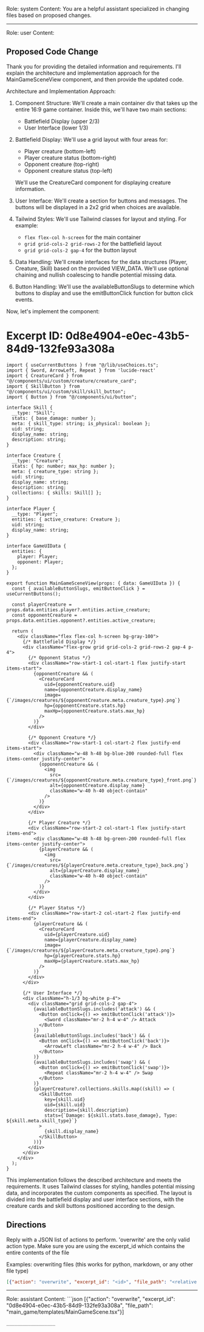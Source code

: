 Role: system
Content: You are a helpful assistant specialized in changing files based on proposed changes.
__________________
Role: user
Content: 
## Proposed Code Change
Thank you for providing the detailed information and requirements. I'll explain the architecture and implementation approach for the MainGameSceneView component, and then provide the updated code.

Architecture and Implementation Approach:

1. Component Structure:
   We'll create a main container div that takes up the entire 16:9 game container. Inside this, we'll have two main sections:
   - Battlefield Display (upper 2/3)
   - User Interface (lower 1/3)

2. Battlefield Display:
   We'll use a grid layout with four areas for:
   - Player creature (bottom-left)
   - Player creature status (bottom-right)
   - Opponent creature (top-right)
   - Opponent creature status (top-left)

   We'll use the CreatureCard component for displaying creature information.

3. User Interface:
   We'll create a section for buttons and messages. The buttons will be displayed in a 2x2 grid when choices are available.

4. Tailwind Styles:
   We'll use Tailwind classes for layout and styling. For example:
   - `flex flex-col h-screen` for the main container
   - `grid grid-cols-2 grid-rows-2` for the battlefield layout
   - `grid grid-cols-2 gap-4` for the button layout

5. Data Handling:
   We'll create interfaces for the data structures (Player, Creature, Skill) based on the provided VIEW_DATA. We'll use optional chaining and nullish coalescing to handle potential missing data.

6. Button Handling:
   We'll use the availableButtonSlugs to determine which buttons to display and use the emitButtonClick function for button click events.

Now, let's implement the component:

# Excerpt ID: 0d8e4904-e0ec-43b5-84d9-132fe93a308a
```tsx main_game/templates/MainGameScene.tsx
import { useCurrentButtons } from "@/lib/useChoices.ts";
import { Sword, ArrowLeft, Repeat } from 'lucide-react'
import { CreatureCard } from "@/components/ui/custom/creature/creature_card";
import { SkillButton } from "@/components/ui/custom/skill/skill_button";
import { Button } from "@/components/ui/button";

interface Skill {
  __type: "Skill";
  stats: { base_damage: number };
  meta: { skill_type: string; is_physical: boolean };
  uid: string;
  display_name: string;
  description: string;
}

interface Creature {
  __type: "Creature";
  stats: { hp: number; max_hp: number };
  meta: { creature_type: string };
  uid: string;
  display_name: string;
  description: string;
  collections: { skills: Skill[] };
}

interface Player {
  __type: "Player";
  entities: { active_creature: Creature };
  uid: string;
  display_name: string;
}

interface GameUIData {
  entities: {
    player: Player;
    opponent: Player;
  };
}

export function MainGameSceneView(props: { data: GameUIData }) {
  const { availableButtonSlugs, emitButtonClick } = useCurrentButtons();

  const playerCreature = props.data.entities.player?.entities.active_creature;
  const opponentCreature = props.data.entities.opponent?.entities.active_creature;

  return (
    <div className="flex flex-col h-screen bg-gray-100">
      {/* Battlefield Display */}
      <div className="flex-grow grid grid-cols-2 grid-rows-2 gap-4 p-4">
        {/* Opponent Status */}
        <div className="row-start-1 col-start-1 flex justify-start items-start">
          {opponentCreature && (
            <CreatureCard
              uid={opponentCreature.uid}
              name={opponentCreature.display_name}
              image={`/images/creatures/${opponentCreature.meta.creature_type}.png`}
              hp={opponentCreature.stats.hp}
              maxHp={opponentCreature.stats.max_hp}
            />
          )}
        </div>

        {/* Opponent Creature */}
        <div className="row-start-1 col-start-2 flex justify-end items-start">
          <div className="w-48 h-48 bg-blue-200 rounded-full flex items-center justify-center">
            {opponentCreature && (
              <img
                src={`/images/creatures/${opponentCreature.meta.creature_type}_front.png`}
                alt={opponentCreature.display_name}
                className="w-40 h-40 object-contain"
              />
            )}
          </div>
        </div>

        {/* Player Creature */}
        <div className="row-start-2 col-start-1 flex justify-start items-end">
          <div className="w-48 h-48 bg-green-200 rounded-full flex items-center justify-center">
            {playerCreature && (
              <img
                src={`/images/creatures/${playerCreature.meta.creature_type}_back.png`}
                alt={playerCreature.display_name}
                className="w-40 h-40 object-contain"
              />
            )}
          </div>
        </div>

        {/* Player Status */}
        <div className="row-start-2 col-start-2 flex justify-end items-end">
          {playerCreature && (
            <CreatureCard
              uid={playerCreature.uid}
              name={playerCreature.display_name}
              image={`/images/creatures/${playerCreature.meta.creature_type}.png`}
              hp={playerCreature.stats.hp}
              maxHp={playerCreature.stats.max_hp}
            />
          )}
        </div>
      </div>

      {/* User Interface */}
      <div className="h-1/3 bg-white p-4">
        <div className="grid grid-cols-2 gap-4">
          {availableButtonSlugs.includes('attack') && (
            <Button onClick={() => emitButtonClick('attack')}>
              <Sword className="mr-2 h-4 w-4" /> Attack
            </Button>
          )}
          {availableButtonSlugs.includes('back') && (
            <Button onClick={() => emitButtonClick('back')}>
              <ArrowLeft className="mr-2 h-4 w-4" /> Back
            </Button>
          )}
          {availableButtonSlugs.includes('swap') && (
            <Button onClick={() => emitButtonClick('swap')}>
              <Repeat className="mr-2 h-4 w-4" /> Swap
            </Button>
          )}
          {playerCreature?.collections.skills.map((skill) => (
            <SkillButton
              key={skill.uid}
              uid={skill.uid}
              description={skill.description}
              stats={`Damage: ${skill.stats.base_damage}, Type: ${skill.meta.skill_type}`}
            >
              {skill.display_name}
            </SkillButton>
          ))}
        </div>
      </div>
    </div>
  );
}
```

This implementation follows the described architecture and meets the requirements. It uses Tailwind classes for styling, handles potential missing data, and incorporates the custom components as specified. The layout is divided into the battlefield display and user interface sections, with the creature cards and skill buttons positioned according to the design.

## Directions
Reply with a JSON list of actions to perform. 'overwrite' are the only valid action type. 
Make sure you are using the excerpt_id which contains the entire contents of the file

Examples:
overwriting files (this works for python, markdown, or any other file type)
```json output_example1
[{"action": "overwrite", "excerpt_id": "<id>", "file_path": "<relative file path>"}]
```

__________________
Role: assistant
Content: ```json
[{"action": "overwrite", "excerpt_id": "0d8e4904-e0ec-43b5-84d9-132fe93a308a", "file_path": "main_game/templates/MainGameScene.tsx"}]
```
__________________

